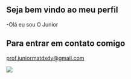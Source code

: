 ## Seja bem vindo ao meu perfil ##
-Olá eu sou O Junior
## Para entrar em contato comigo ##
prof.juniormatdxdy@gmail.com

![](https://media1.tenor.com/m/YxlxMmxAuusAAAAd/gojo-jjk.gif)
